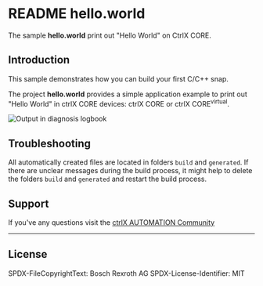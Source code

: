 # README hello.world

The sample __hello.world__ print out "Hello World" on CtrlX CORE.

## Introduction

This sample demonstrates how you can build your first C/C++ snap.

The project __hello.world__ provides a simple application example to print out "Hello World" in ctrlX CORE devices: ctrlX CORE or ctrlX CORE<sup>virtual</sup>.

![Output in diagnosis logbook](docs/images/hello.world/messages.in.logbook.png)

## Troubleshooting

All automatically created files are located in folders `build` and `generated`.
If there are unclear messages during the build process, it might help to delete the folders `build` and `generated` and restart the build process.

## Support

If you've any questions visit the [ctrlX AUTOMATION Community](https://developer.community.boschrexroth.com/)

___

## License

SPDX-FileCopyrightText: Bosch Rexroth AG
SPDX-License-Identifier: MIT
